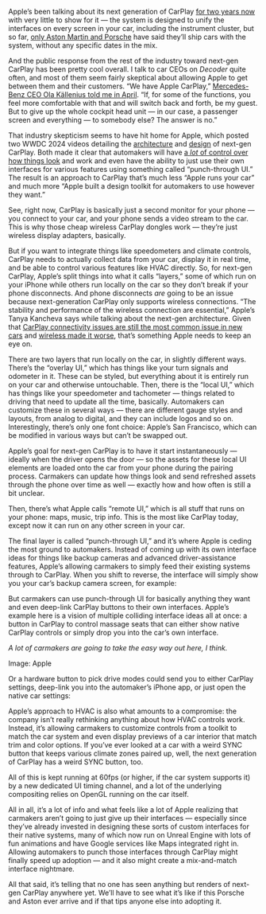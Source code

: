 Apple’s been talking about its next generation of CarPlay [for two years now](/2022/6/6/23156741/ios-16-carplay-apple-wwdc-hvac-deeper-integration) with very little to show for it — the system is designed to unify the interfaces on every screen in your car, including the instrument cluster, but so far, [only Aston Martin and Porsche](/2023/12/20/24009697/apple-next-generation-wireless-carplay-porsche-aston-martin) have said they’ll ship cars with the system, without any specific dates in the mix.

And the public response from the rest of the industry toward next-gen CarPlay has been pretty cool overall. I talk to car CEOs on *Decoder* quite often, and most of them seem fairly skeptical about allowing Apple to get between them and their customers. “We have Apple CarPlay,” [Mercedes-Benz CEO Ola Källenius told me in April](/2024/4/29/24144356/mercedes-benz-ceo-apple-carplay-next-gen-decoder). “If, for some of the functions, you feel more comfortable with that and will switch back and forth, be my guest. But to give up the whole cockpit head unit — in our case, a passenger screen and everything — to somebody else? The answer is no.”

That industry skepticism seems to have hit home for Apple, which posted two WWDC 2024 videos detailing the [architecture](https://developer.apple.com/videos/play/wwdc2024/10111) and [design](https://developer.apple.com/videos/play/wwdc2024/10112) of next-gen CarPlay. Both made it clear that automakers will have [a *lot* of control over how things look](/2024/6/10/24175574/here-are-some-apple-style-speedometers) and work and even have the ability to just use their own interfaces for various features using something called “punch-through UI.” The result is an approach to CarPlay that’s much less “Apple runs your car” and much more “Apple built a design toolkit for automakers to use however they want.”

See, right now, CarPlay is basically just a second monitor for your phone — you connect to your car, and your phone sends a video stream to the car. This is why those cheap wireless CarPlay dongles work — they’re just wireless display adapters, basically.

But if you want to integrate things like speedometers and climate controls, CarPlay needs to actually collect data from your car, display it in real time, and be able to control various features like HVAC directly. So, for next-gen CarPlay, Apple’s split things into what it calls “layers,” some of which run on your iPhone while others run locally on the car so they don’t break if your phone disconnects. And phone disconnects *are* going to be an issue because next-generation CarPlay only supports wireless connections. “The stability and performance of the wireless connection are essential,” Apple’s Tanya Kancheva says while talking about the next-gen architecture. Given that [CarPlay connectivity issues are still the most common issue in new cars](https://www.jdpower.com/cars/shopping-guides/technology-woes-continue-to-erode-new-vehicle-dependability) and [wireless made it worse](https://www.jdpower.com/automotive-news/despite-improved-tech-consumers-still-arent-connecting), that’s something Apple needs to keep an eye on.

There are two layers that run locally on the car, in slightly different ways. There’s the “overlay UI,” which has things like your turn signals and odometer in it. These can be styled, but everything about it is entirely run on your car and otherwise untouchable. Then, there is the “local UI,” which has things like your speedometer and tachometer — things related to driving that need to update all the time, basically. Automakers can customize these in several ways — there are different gauge styles and layouts, from analog to digital, and they can include logos and so on. Interestingly, there’s only one font choice: Apple’s San Francisco, which can be modified in various ways but can’t be swapped out.

Apple’s goal for next-gen CarPlay is to have it start instantaneously — ideally when the driver opens the door — so the assets for these local UI elements are loaded onto the car from your phone during the pairing process. Carmakers can update how things look and send refreshed assets through the phone over time as well — exactly how and how often is still a bit unclear.

Then, there’s what Apple calls “remote UI,” which is all stuff that runs on your phone: maps, music, trip info. This is the most like CarPlay today, except now it can run on any other screen in your car. 

The final layer is called “punch-through UI,” and it’s where Apple is ceding the most ground to automakers. Instead of coming up with its own interface ideas for things like backup cameras and advanced driver-assistance features, Apple’s allowing carmakers to simply feed their existing systems through to CarPlay. When you shift to reverse, the interface will simply show you your car’s backup camera screen, for example:

But carmakers can use punch-through UI for basically anything they want and even deep-link CarPlay buttons to their own interfaces. Apple’s example here is a vision of multiple colliding interface ideas all at once: a button in CarPlay to control massage seats that can either show native CarPlay controls or simply drop you into the car’s own interface.

*A lot of carmakers are going to take the easy way out here, I think.*

Image: Apple

Or a hardware button to pick drive modes could send you to either CarPlay settings, deep-link you into the automaker’s iPhone app, or just open the native car settings:

Apple’s approach to HVAC is also what amounts to a compromise: the company isn’t really rethinking anything about how HVAC controls work. Instead, it’s allowing carmakers to customize controls from a toolkit to match the car system and even display previews of a car interior that match trim and color options. If you’ve ever looked at a car with a weird SYNC button that keeps various climate zones paired up, well, the next generation of CarPlay has a weird SYNC button, too.

All of this is kept running at 60fps (or higher, if the car system supports it) by a new dedicated UI timing channel, and a lot of the underlying compositing relies on OpenGL running on the car itself.

All in all, it’s a lot of info and what feels like a lot of Apple realizing that carmakers aren’t going to just give up their interfaces — especially since they’ve already invested in designing these sorts of custom interfaces for their native systems, many of which now run on Unreal Engine with lots of fun animations and have Google services like Maps integrated right in. Allowing automakers to punch those interfaces through CarPlay might finally speed up adoption — and it also might create a mix-and-match interface nightmare. 

All that said, it’s telling that no one has seen anything but renders of next-gen CarPlay anywhere yet. We’ll have to see what it’s like if this Porsche and Aston ever arrive and if that tips anyone else into adopting it.
